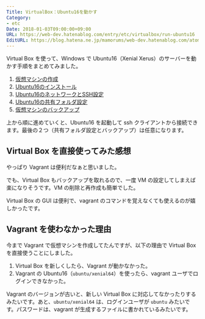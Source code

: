 ```yaml
---
Title: VirtualBox：Ubuntu16を動かす
Category:
- etc
Date: 2018-01-03T09:00:00+09:00
URL: https://web-dev.hatenablog.com/entry/etc/virtualbox/run-ubuntu16
EditURL: https://blog.hatena.ne.jp/mamorums/web-dev.hatenablog.com/atom/entry/8599973812332391748
---
```


Virtual Box を使って、Windows で Ubuntu16（Xenial Xerus）のサーバーを動かす手順をまとめてみました。


1. [仮想マシンの作成](/entry/etc/virtualbox/create-vm)
2. [Ubuntu16のインストール](/entry/etc/virtualbox/ubuntu16-install)
3. [Ubuntu16のネットワークとSSH設定](/entry/etc/virtualbox/ubuntu16-network-ssh)
4. [Ubuntu16の共有フォルダ設定](/entry/etc/virtualbox/ubuntu16-shared-folder)
5. [仮想マシンのバックアップ](/entry/etc/virtualbox/backup-vm)


上から順に進めていくと、Ubuntu16 を起動して ssh クライアントから接続できます。最後の２つ（共有フォルダ設定とバックアップ）は任意になります。


## Virtual Box を直接使ってみた感想
やっぱり Vagrant は便利だなぁと思いました。

でも、Virtual Box もバックアップを取れるので、一度 VM の設定してしまえば楽になりそうです。VM の削除と再作成も簡単でした。

Virtual Box の GUI は便利で、vagrant のコマンドを覚えなくても使えるのが嬉しかったです。


## Vagrant を使わなかった理由
今まで Vagrant で仮想マシンを作成してたんですが、以下の理由で Virtual Box を直接使うことにしました。

1. Virtual Box を新しくしたら、Vagrant が動かなかった。
2. Vagrant の Ubuntu16（`ubuntu/xenial64`）を使ったら、vagrant ユーザでログインできなかった。

Vagrant のバージョンが古いと、新しい Virtual Box に対応してなかったりするみたいです。あと、`ubuntu/xenial64` は、ログインユーザが `ubuntu` みたいです。パスワードは、vagrant が生成するファイルに書かれているみたいです。
